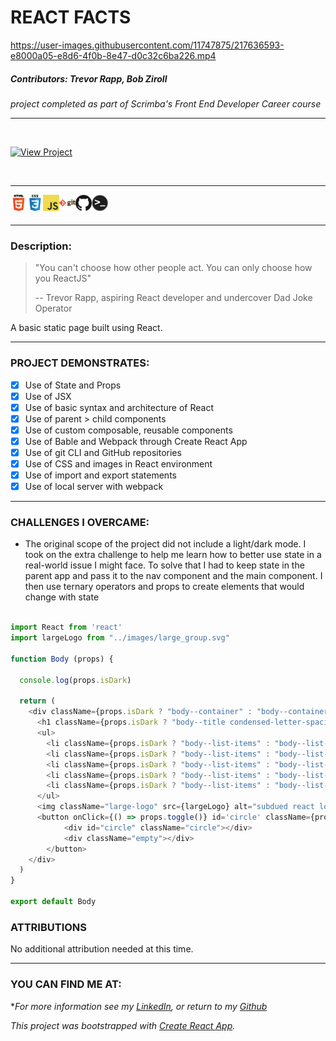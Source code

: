 
# REACT FACTS

https://user-images.githubusercontent.com/11747875/217636593-e8000a05-e8d6-4f0b-8e47-d0c32c6ba226.mp4

##### Contributors: Trevor Rapp, Bob Ziroll

*project completed as part of Scrimba's Front End Developer Career course*

---

<br>

[![View Project](https://user-images.githubusercontent.com/11747875/141705232-471a0b9c-ca45-4540-a1b6-740c5e1becbe.png)](https://sensational-palmier-06cfc0.netlify.app/)

<br>

---

<img align="left" alt="HTML5" width="26px" src="https://raw.githubusercontent.com/github/explore/80688e429a7d4ef2fca1e82350fe8e3517d3494d/topics/html/html.png" />
<img align="left" alt="CSS3" width="26px" src="https://raw.githubusercontent.com/github/explore/80688e429a7d4ef2fca1e82350fe8e3517d3494d/topics/css/css.png" />
<img align="left" alt="JavaScript" width="26px" src="https://raw.githubusercontent.com/github/explore/80688e429a7d4ef2fca1e82350fe8e3517d3494d/topics/javascript/javascript.png" />
<img align="left" alt="Git" width="26px" src="https://raw.githubusercontent.com/github/explore/80688e429a7d4ef2fca1e82350fe8e3517d3494d/topics/git/git.png" />
<img align="left" alt="GitHub" width="26px" src="https://raw.githubusercontent.com/github/explore/78df643247d429f6cc873026c0622819ad797942/topics/github/github.png" />
<img align="left" alt="Terminal" width="26px" src="https://raw.githubusercontent.com/github/explore/80688e429a7d4ef2fca1e82350fe8e3517d3494d/topics/terminal/terminal.png" />

<br>
<br>

---

### Description:

> "You can't choose how other people act.  You can only choose how you ReactJS"
>
> -- Trevor Rapp, aspiring React developer and undercover Dad Joke Operator

A basic static page built using React. 

---

### PROJECT DEMONSTRATES:


- [x] Use of State and Props
- [x] Use of JSX
- [x] Use of basic syntax and architecture of React
- [x] Use of parent > child components
- [x] Use of custom composable, reusable components
- [x] Use of Bable and Webpack through Create React App
- [x] Use of git CLI and GitHub repositories
- [x] Use of CSS and images in React environment
- [x] Use of import and export statements
- [x] Use of local server with webpack

---

### CHALLENGES I OVERCAME:

* The original scope of the project did not include a light/dark mode.  I took on the extra challenge to help me learn how to better use state in a real-world issue I might face.  To solve that I had to keep state in the parent app and pass it to the nav component and the main component.  I then use ternary operators and props to create elements that would change with state

```javascript  

import React from 'react'
import largeLogo from "../images/large_group.svg"

function Body (props) {

  console.log(props.isDark)

  return (
    <div className={props.isDark ? "body--container" : "body--container background-light"}>
      <h1 className={props.isDark ? "body--title condensed-letter-spacing" : "condensed-letter-spacing font-light"}>Fun Facts about React</h1>
      <ul>
        <li className={props.isDark ? "body--list-items" : "body--list-items font-light"}>Was first released in 2013</li>
        <li className={props.isDark ? "body--list-items" : "body--list-items font-light"}>Was originally created by Jordan Walke</li>
        <li className={props.isDark ? "body--list-items" : "body--list-items font-light"}>Has well over 100K stars on Github</li>
        <li className={props.isDark ? "body--list-items" : "body--list-items font-light"}>Is maintained by Facebook</li>
        <li className={props.isDark ? "body--list-items" : "body--list-items font-light"}>Powers thousands of enterprise apps, including mobile apps</li>
      </ul>
      <img className="large-logo" src={largeLogo} alt="subdued react logo on background"></img>
      <button onClick={() => props.toggle()} id='circle' className={props.isDark ? 'clicked' : 'not-clicked'}>
            <div id="circle" className="circle"></div>
            <div className="empty"></div>
        </button>
    </div>
  )
}

export default Body

```

### ATTRIBUTIONS

No additional attribution needed at this time.

---

### YOU CAN FIND ME AT:

\**For more information see my [LinkedIn](https://www.linkedin.com/in/trevor-rapp-042a1037), or return to my [Github](https://github.com/trrapp12)*

*This project was bootstrapped with [Create React App](https://github.com/facebook/create-react-app).*


